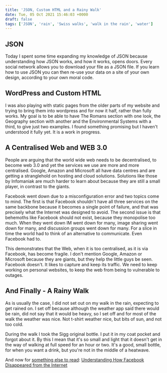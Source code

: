 ```yaml
---
title: 'JSON, Custom HTML and a Rainy Walk'
date: Tue, 05 Oct 2021 15:46:03 +0000
draft: false
tags: ['JSON', 'rain', 'Swiss walks', 'walk in the rain', 'water']
---
```


JSON
----

Today I spent some time expanding my knowledge of JSON because understanding how JSON works, and how it works, opens doors. Every social network allows you to download your file as a JSON file. If you learn how to use JSON you can then re-use your data on a site of your own design, according to your own moral code.

WordPress and Custom HTML
-------------------------

I was also playing with static pages from the older parts of my website and trying to bring them into wordpress and for now it half, rather than fully works. My goal is to be able to have The Romans section with one look, the Geography section with another and the Environmental Systems with a third, to give just two examples. I found something promising but I haven't understood it fully yet. It is a work in progress.

A Centralised Web and WEB 3.0
-----------------------------

People are arguing that the world wide web needs to be decentralised, to become web 3.0 and yet the services we use are more and more centralised. Google, Amazon and Microsoft all have data centres and are getting a stranglehold on hosting and cloud solutions. Solutions like those by Infomaniak are much harder to learn about because they are still a small player, in contrast to the giants.

Facebook went down due to a misconfiguration error and two topics come to mind. The first is that Facebook shouldn't have all three services on the same backbone because it becomes a single point of failure, and that was precisely what the Internet was designed to avoid. The second issue is that behemoths like Facebook should not exist, because they monopolise too much. When they went down IM went down for many, image sharing went down for many, and discussion groups went down for many. For a slice in time the world had to think of an alternative to communicate. Even Facebook had to.

This demonstrates that the Web, when it is too centralised, as it is via Facebook, has become fragile. I don't mention Google, Amazon or Microsoft because they are giants, but they help the little guys be seen. Facebook doesn't. It likes to capture and keep its traffic. We need to keep working on personal websites, to keep the web from being to vulnerable to outages.

And Finally - A Rainy Walk
--------------------------

As is usually the case, I did not set out on my walk in the rain, expecting to get rained on. I set off because although the weather app said there would be rain, did not say that it would be heavy, so I set off and for most of the walk the weather was nice. Not t-shirt weather nice, but bits of sun, and not too cold.

During the walk I took the Sigg original bottle. I put it in my coat pocket and forgot about it. By this I mean that it's so small and light that it doesn't get in the way of walking at full speed for an hour or two. It's a good, small bottle, for when you want a drink, but you're not in the middle of a heatwave.

And now for [something else to read](https://blog.cloudflare.com/october-2021-facebook-outage/): [Understanding How Facebook Disappeared from the Internet](https://blog.cloudflare.com/october-2021-facebook-outage/)